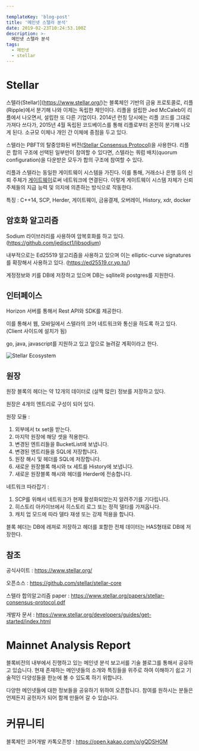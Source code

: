 ```yaml
---

templateKey: 'blog-post'
title: '메인넷 스텔라 분석'
date: 2019-02-23T10:24:53.100Z
description: >-
  메인넷 스텔라 분석
tags:
  - 메인넷
  - stellar
---
```



# Stellar

스텔라(Stellar)](https://www.stellar.org/)는 블록체인 기반의 금융 프로토콜로, 리플(Ripple)에서 분기해 나와 이제는 독립한 체인이다. 리플을 설립한 Jed McCaleb이 리플에서 나오면서, 설립한 또 다른 기업이다. 2014년 런칭 당시에는 리플 코드를 그대로 가져다 쓰다가, 2015년 4월 독립된 코드베이스를 통해 리플로부터 온전히 분기해 나오게 된다. 소규모 이체나 개인 간 이체에 중점을 두고 있다.

스텔라는 PBFT의 탈중앙화된 버전[(Stellar Consensus Protocol)](https://www.stellar.org/papers/stellar-consensus-protocol.pdf)을 사용한다. 리플은 합의 구조에 선택된 일부만이 참여할 수 있다면, 스텔라는 쿼럼 배치(quorum configuration)을 다운받은 모두가 합의 구조에 참여할 수 있다.

리플과 스텔라는 동일한 게이트웨이 시스템을 가진다. 이를 통해, 거래소나 은행 등의 신뢰 주체가 [게이트웨이](https://ripple.com/build/gateway-guide/)로써 네트워크에 연결된다. 이렇게 게이트웨이 시스템 자체가 신뢰 주체들의 지급 능력 및 의지에 의존하는 방식으로 작동한다.

특징 :  C++14, SCP, Herder, 게이트웨이, 금융결제, 오버레이, History, xdr, docker



 

## 암호화 알고리즘

Sodium 라이브러리를 사용하여 암복호화를 하고 있다. (<https://github.com/jedisct1/libsodium>)

내부적으로는 Ed25519 알고리즘을 사용하고 있으며 이는 elliptic-curve signatures를 확장해서 사용하고 있다.
(<https://ed25519.cr.yp.to/>)

계정정보와 키를 DB에 저장하고 있으며 DB는 sqllite와 postgres를 지원한다.





## 인터페이스

Horizon 서버를 통해서 Rest API와 SDK를 제공한다.

이를 통해서 웹, 모바일에서 스텔라의 코어 네트워크와 통신을 하도록 하고 있다. (Client 사이드에 설치가 됨)

go, java, javascript를 지원하고 있고 앞으로 늘려갈 계획이라고 한다.

![Stellar Ecosystem](https://www.stellar.org/wp-content/uploads/2016/06/Stellar-Ecosystem-v031.png)

 



## 원장

원장 블록의 헤더는 약 12개의 데이터로 (살짝 많은) 정보를 저장하고 있다.

원장은 4개의 엔트리로 구성이 되어 있다.

 

원장 모듈 :     
1) 외부에서 tx set을 받는다.
2) 마지막 원장에 해당 셋을 적용한다.
3) 변경된 엔트리들을 BucketList에 보냅니다.
4) 변경된 엔트리들을 SQL에 저장합니다.
5) 원장 해시 및 헤더를 SQL에 저장합니다.
6) 새로운 원장블록 해시와 tx 세트를 History에 보냅니다.
7) 새로운 원장블록 해시와 헤더를 Herder에 전송합니다.


네트워크 따라잡기 :
1) SCP를 위해서 네트워크가 현재 활성화되었는지 알려주기를 기다립니다.     
2) 히스토리 아카이브에서 히스토리 로그 또는 정적 델타를 가져옵니다.     
3) 캐치 업 모드에 따라 델타 재생 또는 강제 적용을 합니다.

 

블록 헤더는 DB에 레져로 저장하고 헤더를 포함한 전체 데이터는 HAS형태로 DB에 저장한다.





## 참조

공식사이트 : <https://www.stellar.org/>

오픈소스 : <https://github.com/stellar/stellar-core>

스텔라 합의알고리즘 paper : <https://www.stellar.org/papers/stellar-consensus-protocol.pdf>

개발자 문서 : <https://www.stellar.org/developers/guides/get-started/index.html>

# Mainnet Analysis Report

블록비전의 내부에서 진행하고 있는 메인넷 분석 보고서를 기술 블로그를 통해서 공유하고 있습니다. 현재 존재하는 메인넷들의 소개와 특징들을 위주로 하여 이해하기 쉽고 기술적인 다양성들을 한눈에 볼 수 있도록 하기 위합니다.


다양한 메인넷들에 대한 정보들을 공유하기 위하여 오픈합니다. 참여를 원하시는 분들은 언제든지 공헌자가 되어 함께 만들어 갈 수 있습니다.

# 커뮤니티

블록체인 코어개발 카톡오픈방 : <https://open.kakao.com/o/gQDSHGM>